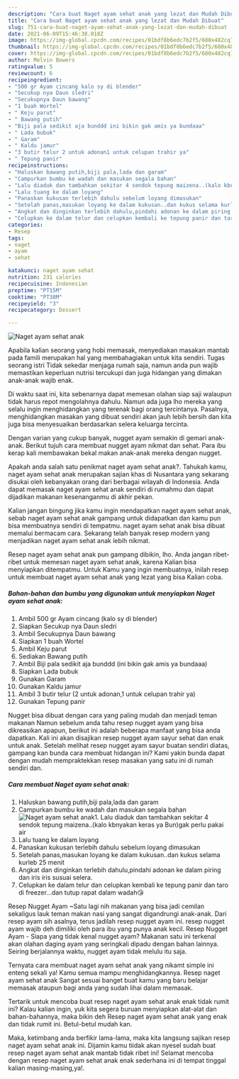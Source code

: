 ```yaml
---
description: "Cara buat Naget ayam sehat anak yang lezat dan Mudah Dibuat"
title: "Cara buat Naget ayam sehat anak yang lezat dan Mudah Dibuat"
slug: 751-cara-buat-naget-ayam-sehat-anak-yang-lezat-dan-mudah-dibuat
date: 2021-06-09T15:46:38.018Z
image: https://img-global.cpcdn.com/recipes/01bdf8b6edc7b2f5/680x482cq70/naget-ayam-sehat-anak-foto-resep-utama.jpg
thumbnail: https://img-global.cpcdn.com/recipes/01bdf8b6edc7b2f5/680x482cq70/naget-ayam-sehat-anak-foto-resep-utama.jpg
cover: https://img-global.cpcdn.com/recipes/01bdf8b6edc7b2f5/680x482cq70/naget-ayam-sehat-anak-foto-resep-utama.jpg
author: Melvin Bowers
ratingvalue: 5
reviewcount: 6
recipeingredient:
- "500 gr Ayam cincang kalo sy di blender"
- "Secukup nya Daun sledri"
- "Secukupnya Daun bawang"
- "1 buah Wortel"
- " Keju parut"
- " Bawang putih"
- "Biji pala sedikit aja bunddd ini bikin gak amis ya bundaaa"
- " Lada bubuk"
- " Garam"
- " Kaldu jamur"
- "3 butir telur 2 untuk adonan1 untuk celupan trahir ya"
- " Tepung panir"
recipeinstructions:
- "Haluskan bawang putih,biji pala,lada dan garam"
- "Campurkan bumbu ke wadah dan masukan segala bahan"
- "Lalu diaduk dan tambahkan sekitar 4 sendok tepung maizena..(kalo kbnyakan keras ya Bun)gak perlu pakai air"
- "Lalu tuang ke dalam loyang"
- "Panaskan kukusan terlebih dahulu sebelum loyang dimasukan"
- "Setelah panas,masukan loyang ke dalam kukusan..dan kukus selama kurleb 25 menit"
- "Angkat dan dinginkan terlebih dahulu,pindahi adonan ke dalam piring dan iris iris susuai selera."
- "Celupkan ke dalam telur dan celupkan kembali ke tepung panir dan taro di freezer...dan tutup rapat dalam wadah😘"
categories:
- Resep
tags:
- naget
- ayam
- sehat

katakunci: naget ayam sehat 
nutrition: 231 calories
recipecuisine: Indonesian
preptime: "PT15M"
cooktime: "PT38M"
recipeyield: "3"
recipecategory: Dessert

---
```



![Naget ayam sehat anak](https://img-global.cpcdn.com/recipes/01bdf8b6edc7b2f5/680x482cq70/naget-ayam-sehat-anak-foto-resep-utama.jpg)

Apabila kalian seorang yang hobi memasak, menyediakan masakan mantab pada famili merupakan hal yang membahagiakan untuk kita sendiri. Tugas seorang istri Tidak sekedar menjaga rumah saja, namun anda pun wajib memastikan keperluan nutrisi tercukupi dan juga hidangan yang dimakan anak-anak wajib enak.

Di waktu  saat ini, kita sebenarnya dapat memesan olahan siap saji walaupun tidak harus repot mengolahnya dahulu. Namun ada juga lho mereka yang selalu ingin menghidangkan yang terenak bagi orang tercintanya. Pasalnya, menghidangkan masakan yang dibuat sendiri akan jauh lebih bersih dan kita juga bisa menyesuaikan berdasarkan selera keluarga tercinta. 

Dengan varian yang cukup banyak, nugget ayam semakin di gemari anak-anak. Berikut tujuh cara membuat nugget ayam nikmat dan sehat. Para ibu kerap kali membawakan bekal makan anak-anak mereka dengan nugget.

Apakah anda salah satu penikmat naget ayam sehat anak?. Tahukah kamu, naget ayam sehat anak merupakan sajian khas di Nusantara yang sekarang disukai oleh kebanyakan orang dari berbagai wilayah di Indonesia. Anda dapat memasak naget ayam sehat anak sendiri di rumahmu dan dapat dijadikan makanan kesenanganmu di akhir pekan.

Kalian jangan bingung jika kamu ingin mendapatkan naget ayam sehat anak, sebab naget ayam sehat anak gampang untuk didapatkan dan kamu pun bisa membuatnya sendiri di tempatmu. naget ayam sehat anak bisa dibuat memalui bermacam cara. Sekarang telah banyak resep modern yang menjadikan naget ayam sehat anak lebih nikmat.

Resep naget ayam sehat anak pun gampang dibikin, lho. Anda jangan ribet-ribet untuk memesan naget ayam sehat anak, karena Kalian bisa menyiapkan ditempatmu. Untuk Kamu yang ingin membuatnya, inilah resep untuk membuat naget ayam sehat anak yang lezat yang bisa Kalian coba.

<!--inarticleads1-->

##### Bahan-bahan dan bumbu yang digunakan untuk menyiapkan Naget ayam sehat anak:

1. Ambil 500 gr Ayam cincang (kalo sy di blender)
1. Siapkan Secukup nya Daun sledri
1. Ambil Secukupnya Daun bawang
1. Siapkan 1 buah Wortel
1. Ambil  Keju parut
1. Sediakan  Bawang putih
1. Ambil Biji pala sedikit aja bunddd (ini bikin gak amis ya bundaaa)
1. Siapkan  Lada bubuk
1. Gunakan  Garam
1. Gunakan  Kaldu jamur
1. Ambil 3 butir telur (2 untuk adonan,1 untuk celupan trahir ya)
1. Gunakan  Tepung panir


Nugget bisa dibuat dengan cara yang paling mudah dan menjadi teman makanan Namun sebelum anda tahu resep nugget ayam yang bisa dikreasikan apapun, berikut ini adalah beberapa manfaat yang bisa anda dapatkan. Kali ini akan disajikan resep nugget ayam sayur sehat dan enak untuk anak. Setelah melihat resep nugget ayam sayur buatan sendiri diatas, gampang kan bunda cara membuat hidangan ini? Kami yakin bunda dapat dengan mudah mempraktekkan resep masakan yang satu ini di rumah sendiri dan. 

<!--inarticleads2-->

##### Cara membuat Naget ayam sehat anak:

1. Haluskan bawang putih,biji pala,lada dan garam
1. Campurkan bumbu ke wadah dan masukan segala bahan
<img src="https://img-global.cpcdn.com/steps/63546933dd36bf48/160x128cq70/naget-ayam-sehat-anak-langkah-memasak-2-foto.jpg" alt="Naget ayam sehat anak">1. Lalu diaduk dan tambahkan sekitar 4 sendok tepung maizena..(kalo kbnyakan keras ya Bun)gak perlu pakai air
1. Lalu tuang ke dalam loyang
1. Panaskan kukusan terlebih dahulu sebelum loyang dimasukan
1. Setelah panas,masukan loyang ke dalam kukusan..dan kukus selama kurleb 25 menit
1. Angkat dan dinginkan terlebih dahulu,pindahi adonan ke dalam piring dan iris iris susuai selera.
1. Celupkan ke dalam telur dan celupkan kembali ke tepung panir dan taro di freezer...dan tutup rapat dalam wadah😘


Resep Nugget Ayam ~Satu lagi nih makanan yang bisa jadi cemilan sekaligus lauk teman makan nasi yang sangat digandrungi anak-anak. Dari resep ayam sih asalnya, terus jadilah resep nugget ayam ini. resep nugget ayam wajib deh dimiliki oleh para ibu yang punya anak kecil. Resep Nugget Ayam - Siapa yang tidak kenal nugget ayam? Makanan satu ini terkenal akan olahan daging ayam yang seringkali dipadu dengan bahan lainnya. Seiring berjalannya waktu, nugget ayam tidak melulu itu saja. 

Ternyata cara membuat naget ayam sehat anak yang nikamt simple ini enteng sekali ya! Kamu semua mampu menghidangkannya. Resep naget ayam sehat anak Sangat sesuai banget buat kamu yang baru belajar memasak ataupun bagi anda yang sudah lihai dalam memasak.

Tertarik untuk mencoba buat resep naget ayam sehat anak enak tidak rumit ini? Kalau kalian ingin, yuk kita segera buruan menyiapkan alat-alat dan bahan-bahannya, maka bikin deh Resep naget ayam sehat anak yang enak dan tidak rumit ini. Betul-betul mudah kan. 

Maka, ketimbang anda berfikir lama-lama, maka kita langsung sajikan resep naget ayam sehat anak ini. Dijamin kamu tiidak akan nyesel sudah buat resep naget ayam sehat anak mantab tidak ribet ini! Selamat mencoba dengan resep naget ayam sehat anak enak sederhana ini di tempat tinggal kalian masing-masing,ya!.

